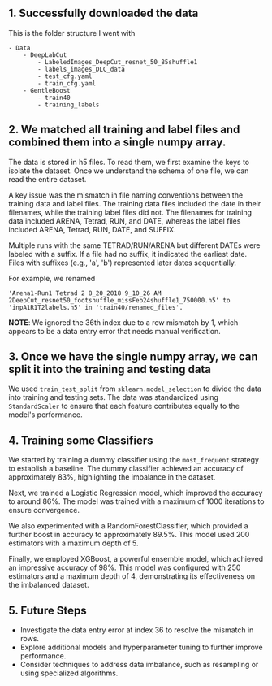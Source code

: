 
## 1. Successfully downloaded the data

This is the folder structure I went with
```
- Data
    - DeepLabCut
        - LabeledImages_DeepCut_resnet_50_85shuffle1
        - labels_images_DLC_data
        - test_cfg.yaml
        - train_cfg.yaml
    - GentleBoost
        - train40
        - training_labels
```

## 2. We matched all training and label files and combined them into a single numpy array.

The data is stored in h5 files. To read them, we first examine the keys to isolate the dataset. Once we understand the schema of one file, we can read the entire dataset.

A key issue was the mismatch in file naming conventions between the training data and label files. The training data files included the date in their filenames, while the training label files did not. The filenames for training data included ARENA, Tetrad, RUN, and DATE, whereas the label files included ARENA, Tetrad, RUN, DATE, and SUFFIX.

Multiple runs with the same TETRAD/RUN/ARENA but different DATEs were labeled with a suffix. If a file had no suffix, it indicated the earliest date. Files with suffixes (e.g., 'a', 'b') represented later dates sequentially.

For example, we renamed 
```
'Arena1-Run1 Tetrad 2 8_20_2018 9_10_26 AM 2DeepCut_resnet50_footshuffle_missFeb24shuffle1_750000.h5' to 'inpA1R1T2labels.h5' in 'train40/renamed_files'.
```

**NOTE**: We ignored the 36th index due to a row mismatch by 1, which appears to be a data entry error that needs manual verification.

## 3. Once we have the single numpy array, we can split it into the training and testing data

We used `train_test_split` from `sklearn.model_selection` to divide the data into training and testing sets. The data was standardized using `StandardScaler` to ensure that each feature contributes equally to the model's performance.

## 4. Training some Classifiers

We started by training a dummy classifier using the `most_frequent` strategy to establish a baseline. The dummy classifier achieved an accuracy of approximately 83%, highlighting the imbalance in the dataset.

Next, we trained a Logistic Regression model, which improved the accuracy to around 86%. The model was trained with a maximum of 1000 iterations to ensure convergence.

We also experimented with a RandomForestClassifier, which provided a further boost in accuracy to approximately 89.5%. This model used 200 estimators with a maximum depth of 5.

Finally, we employed XGBoost, a powerful ensemble model, which achieved an impressive accuracy of 98%. This model was configured with 250 estimators and a maximum depth of 4, demonstrating its effectiveness on the imbalanced dataset.

## 5. Future Steps

- Investigate the data entry error at index 36 to resolve the mismatch in rows.
- Explore additional models and hyperparameter tuning to further improve performance.
- Consider techniques to address data imbalance, such as resampling or using specialized algorithms.



